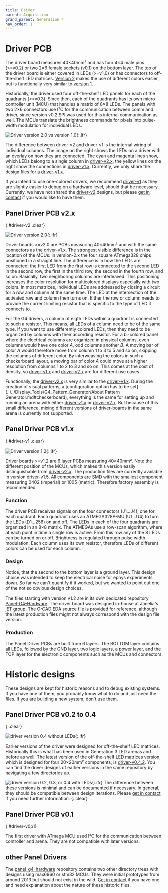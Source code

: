 ```yaml
---
title: Driver
parent: Acquisition
grand_parent: Generation 4
nav_order: 1
---
```


# Driver PCB



The driver board measures 40×40mm² and has four 4×4 male pins (>=v0.2) or two 2×6 female sockets (v0.1) on the bottom layer. The top of the driver board is either covered in LEDs (>=v1.0) or has connectors to off-the-shelf LED matrices. [Version 2](#driver-v2) makes the use of different colors easier, but is functionally very similar to [version 1](#driver-v1).

Historically, the driver used four off-the-shelf LED panels for each of the quadrants (<=v0.3). Since then, each of the quadrants has its own micro controller unit (MCU) that handles a matrix of 8×8 LEDs. The panels with two 2×6 connectors use I²C for the communication between comm and driver, since version v0.2 SPI was used for this internal communication as well. The MCUs translate the brightness commands for pixels into pulse-width modulation for individual LEDs.

![Driver version 2.0 vs version 1.0](../assets/driver_v2.0_bottom_photo-wiring.jpg){:.ifr}

The difference between driver-v2 and driver-v1 is the internal wiring of individual columns. The image on the right shows the LEDs on a driver with an overlay on how they are connected. The cyan and magenta lines show, which LEDs belong to a single column in [driver-v2.x](#driver-v2), the yellow lines on the right show the connections in [driver-v1.x](#driver-v1). Currently, we only share the design files for a [driver-v1.x](#driver-v1).


If you intend to use one-colored drivers, we recommend [driver-v1](#driver-v1) as they are slightly easier to debug on a hardware level, should that be necessary. Currently, we have not shared the [driver-v2](#driver-v2) designs, but please [get in contact](../../../Contact.md) if you would like to have them.


## Panel Driver PCB v2.x
{:#driver-v2 .clear}

![Driver version 2.0](../assets/driver_v2.0_top_photo.jpg){:.ifr}

Driver boards >=v2.0 are PCBs measuring 40×40mm² and with the same connectors as the [driver-v1.x](#driver-v1). The strongest visible difference is in the location of the MCUs: in version-2.x the four square ATmega328 chips positioned in a straight line. The difference is in how the LEDs are connected: the first LED from the first row is connected to the second LED in the second row, the first in the third row,  the second in the fourth row, and so on. Basically, two neighboring columns are interleaved. This positioning increases the color resolution for multicolored displays especially with two colors. In most matrices, individual LEDs are addressed by closing a circuit for a row and column at the same time. The LED at the intersection of the activated row and column then turns on. Either the row or column needs to provide the current limiting resistor that is specific to the type of LED it connects to.

For the G4 drivers, a column of eigth LEDs within a quadrant is connected to such a resistor. This means, all LEDs of a column need to be of the same type. If you want to use differently colored LEDs, then they need to be organized by columns with their according resistor. For a bi-colored panel where the electrical columns are organized in physical columns, even columns would have one color *A*, odd columns another *B*. A moving bar of color *A* would therefore move from column 1 to 3 to 5 and so on, skipping the columns of different color. By interweaving the colors in such a checkerboard layout, a moving bar of color *A* could move at a higher resolution from columns 1 to 2 to 3 and so on. This comes at the cost of density, so [driver-v1.x](#driver-v1) and [driver-v2.x](#driver-v2) are for different use cases.

Functionally, the [driver-v2.x](#driver-v2) is very similar to the [driver-v1.x](#driver-v1). During the creation of visual patterns, a [configuration option has to be set](../../Display_Tools/G4_Pattern_Generator/About Pattern Generator.md#checkerboard), everything is the same for setting up and running an arena with either [driver-v1.x](#driver-v1) or [driver-v2.x](#driver-v2). But because of this small difference, mixing different versions of driver-boards in the same arena is currently not supported.

## Panel Driver PCB v1.x
{:#driver-v1 .clear}

![Driver version 1.2](../assets/driver_v1.2_top_photo.jpg){:.ifr}

Driver boards >=v1.2 are 6 layer PCBs measuring 40×40mm². Note the different position of the MCUs, which makes this version easily distinguishable from [driver-v2.x](#driver-v2). The production files are currently available in version [driver-v1.5](https://github.com/floesche/Panel-G4-Hardware/tree/master/production-v1/). All components are SMD with the smallest component measuring 0402 (imperial) or 1005 (metric). Therefore factory assembly is recommended.

### Function

The driver PCB receives signals on the four connectors (J1…J4), one for each quadrant. Each quadrant uses an ATMEGA328P-MU (U1…U4) to turn the LEDs (D1…256) on and off. The LEDs in each of the four quadrants are organized in an 8×8 matrix. The ATMEGAs use a row-scan algorithm, where at each point in time a single row is active. From this row any of the 8 LEDs can be turned on or off. Brightness is regulated through pulse width modulation. Each column uses its own resistor, therefore LEDs of different colors can be used for each column.

### Design

Notice, that the second to the bottom layer is a ground layer. This design choice was intended to keep the electrical noise for ephys experiments down. So far we can't quantify if it worked, but we wanted to point out one of the not so obvious design choices.

The files starting with version v1.2 are in its own dedicated repository [Panel-G4-Hardware](https://github.com/floesche/Panel-G4-Hardware/). The driver board was designed in-house at Janelia's [jET](https://www.janelia.org/support-team/janelia-experimental-technology) group. The [OrCAD](https://www.orcad.com/) EDA source file is provided for reference, although the latest production files might not always correspond with the design file version.

### Production

The Panel Driver PCBs are built from 6 layers. The BOTTOM layer contains all LEDs, followed by the GND layer, two logic layers, a power layer, and the TOP layer for the electronic components such as the MCUs and connectors.

# Historic designs

These designs are kept for historic reasons and to debug existing systems. If you have one of them, you probably know what to do and just need the files. If you are building a new system, don't use them.

## Panel Driver PCB v0.2 to 0.4
{:.clear}

![driver version 0.4 without LEDs](../assets/driver_v0.4_front.jpg){:.ifr}

Earlier versions of the driver were designed for off-the-shelf LED matrices. Historically this is what has been used in Generation 3 LED arenas and before as well. The latest version of the off-the-shelf LED matrices version, which is designed for four 20×20mm² components, is [driver-v0.4.2](https://github.com/floesche/panels_g4_hardware/tree/master/atmega328/four_panel/20mm_matrix/ver4/driver). You can find the driver designs of earlier versions in the same repository by navigating a few directories up.


![driver version 0.2, 0.3, or 0.4 with LEDs](../assets/driver_v0.2_matrix_photo.jpg){:.ifr}
The difference between these versions is minimal and can be documented if necessary. In general, they should be compatible between design iterations. Please [get in contact](../../../Contact.md) if you need further information.
{:.clear}

## Panel Driver PCB v0.1
{:#driver-v0p1}

The first driver with ATmega MCU used I²C for the communication between controller and arena. They are not compatible with later versions.

## other Panel Drivers

The [panel_g4_hardware](https://github.com/floesche/panels_g4_hardware) repository contains two other directory trees with designs using max6960 or stm32 MCUs. They were initial prototypes from around 2013 but should not exist in the wild. [Get in contact](../../../Contact.md) if you have one and need explanation about the nature of these historic files.